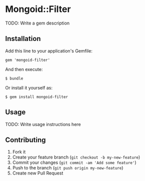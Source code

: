 # Mongoid::Filter

TODO: Write a gem description

## Installation

Add this line to your application's Gemfile:

    gem 'mongoid-filter'

And then execute:

    $ bundle

Or install it yourself as:

    $ gem install mongoid-filter

## Usage

TODO: Write usage instructions here

## Contributing

1. Fork it
2. Create your feature branch (`git checkout -b my-new-feature`)
3. Commit your changes (`git commit -am 'Add some feature'`)
4. Push to the branch (`git push origin my-new-feature`)
5. Create new Pull Request
